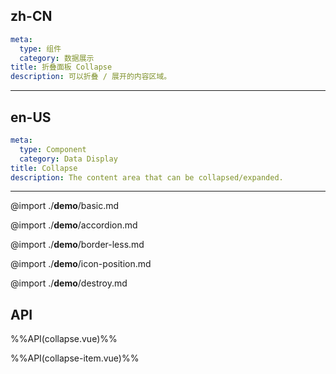 ## zh-CN
```yaml
meta:
  type: 组件
  category: 数据展示
title: 折叠面板 Collapse
description: 可以折叠 / 展开的内容区域。
```
---
## en-US
```yaml
meta:
  type: Component
  category: Data Display
title: Collapse
description: The content area that can be collapsed/expanded.
```
---

@import ./__demo__/basic.md

@import ./__demo__/accordion.md

@import ./__demo__/border-less.md

@import ./__demo__/icon-position.md

@import ./__demo__/destroy.md

## API

%%API(collapse.vue)%%

%%API(collapse-item.vue)%%
